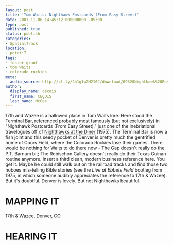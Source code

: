 ```yaml
---
layout: post
title: 'Tom Waits: Nighthawk Postcards (From Easy Street)'
date: 2007-11-06 14:45:12.000000000 -05:00
type: post
published: true
status: publish
categories:
- SpatialTrack
location:
- point:7
tags:
- foster grant
- tom waits
- colorado rockies
meta:
  audio_source: http://cl.ly/2h1g1p2M210J/download/09%20Nighthawk%20Postcards%20(From%20Easy%20Street).mp3
author:
  display_name: cecois
  first_name: CEÇOIS
  last_name: McGee
---
```


17th and Wazee is a hallowed place in Tom Waits lore. Here stood the Terminal Bar, referenced probably most famously (but not exclusively) in "Nighthawk Postcards (From Easy Street)," just one of the inebriational travelogues off of [Nighthawks at the Diner](https://open.spotify.com/album/2sHLF60ORpmqa1DXs2w5Lz) (1975). The Terminal Bar is now a fish joint and this seedy pocket of Denver is pretty much the gentrified home of Coors Field, where the Colorado Rockies lose their games. There would be nothing for Waits to do there now - The Gap doesn't really do the P.T. Barnum bit; The Robischon Gallery doesn't really do their Texas Guinan routine anymore. Insert a third clean, modern business reference here. You get it. Maybe he could still walk out on the railroad tracks and find those two hoboes mis-telling Bible stories (see the *Live at Ebbets Field* bootleg from 1975, in which someone audibly appreciates the reference to 17th & Wazee). But it's doubtful. Denver is lovely. But not Nighthawks beautiful.

# MAPPING IT
<span data-target="milleria" data-id="g.7" class="trigger">17th & Wazee, Denver, CO</span>

# HEARING IT
<!--<iframe src="https://embed.spotify.com/?uri=spotify%3Atrack%3A2jxpgXdzKry8l4UFkaK0Uy" width="400" height="180" frameborder="0" allowtransparency="true"></iframe>-->
